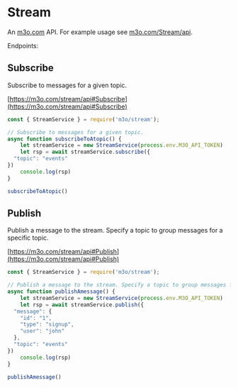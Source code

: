 # Stream

An [m3o.com](https://m3o.com) API. For example usage see [m3o.com/Stream/api](https://m3o.com/Stream/api).

Endpoints:

## Subscribe

Subscribe to messages for a given topic.


[https://m3o.com/stream/api#Subscribe](https://m3o.com/stream/api#Subscribe)

```js
const { StreamService } = require('m3o/stream');

// Subscribe to messages for a given topic.
async function subscribeToAtopic() {
	let streamService = new StreamService(process.env.M3O_API_TOKEN)
	let rsp = await streamService.subscribe({
  "topic": "events"
})
	console.log(rsp)
}

subscribeToAtopic()
```
## Publish

Publish a message to the stream. Specify a topic to group messages for a specific topic.


[https://m3o.com/stream/api#Publish](https://m3o.com/stream/api#Publish)

```js
const { StreamService } = require('m3o/stream');

// Publish a message to the stream. Specify a topic to group messages for a specific topic.
async function publishAmessage() {
	let streamService = new StreamService(process.env.M3O_API_TOKEN)
	let rsp = await streamService.publish({
  "message": {
    "id": "1",
    "type": "signup",
    "user": "john"
  },
  "topic": "events"
})
	console.log(rsp)
}

publishAmessage()
```
